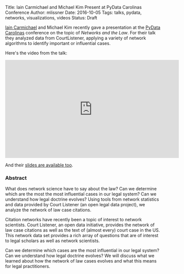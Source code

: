 Title: Iain Carmichael and Michael Kim Present at PyData Carolinas Conference
Author: mlissner
Date: 2016-10-05
Tags: talks, pydata, networks, visualizations, videos
Status: Draft


[Iain Carmichael][ic] and Michael Kim recently gave a presentation at the [PyData Carolinas][1] conference on the topic of *Networks and the Law*. For their talk they analyzed data from CourtListener, applying a variety of network algorithms to identify important or influential cases. 
 
Here's the video from the talk:

<iframe width="560" height="315" src="https://www.youtube.com/embed/AP7_godzwVI" frameborder="0" allowfullscreen></iframe>

And their [slides are available too][slides].

### Abstract

What does network science have to say about the law? Can we determine which are the most the most influential cases in our legal system? Can we understand how legal doctrine evolves? Using tools from network statistics and data provided by Court Listener (an open legal data project), we analyze the network of law case citations.

Citation networks have recently been a topic of interest to network scientists. Court Listener, an open data initiative, provides the network of law case citations as well as the text of (almost every) court case in the US. This network data set provides a rich array of questions that are of interest to legal scholars as well as network scientists.

Can we determine which cases are the most influential in our legal system? Can we understand how legal doctrine evolves? We will discuss what we learned about how the network of law cases evolves and what this means for legal practitioners.

[1]: http://pydata.org/carolinas2016/
[slides]: {filename}/pptx/networks-and-the-law.pptx
[ic]: http://iaincarmichael.web.unc.edu/
